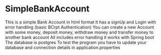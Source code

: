 # SimpleBankAccount

This is a simple Bank Account in html format
It has a signUp and Login with error handling (basic BCrpt Authentication)
You can create a new Account with some money, deposit money, withdraw money and transfer money to another bank account
All includes error handling
it works with Spring boot
The database is postgres
To test the program you have to update your database and connection details in application.properties
